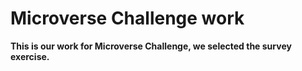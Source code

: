 # Microverse Challenge work

**This is our work for Microverse Challenge, we selected the survey exercise.**
